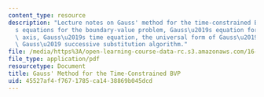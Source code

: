 ```yaml
---
content_type: resource
description: "Lecture notes on Gauss' method for the time-constrained BVP, Lagrange\u2019\
  s equations for the boundary-value problem, Gauss\u2019s equation for the semimajor\
  \ axis, Gauss\u2019s time equation, the universal form of Gauss\u2019 method, and\
  \ Gauss\u2019 successive substitution algorithm."
file: /media/https%3A/open-learning-course-data-rc.s3.amazonaws.com/16-346-astrodynamics-fall-2008/45527af4f7671785ca1438869b045dcd_lec_13.pdf
file_type: application/pdf
resourcetype: Document
title: Gauss' Method for the Time-Constrained BVP
uid: 45527af4-f767-1785-ca14-38869b045dcd
---
```

